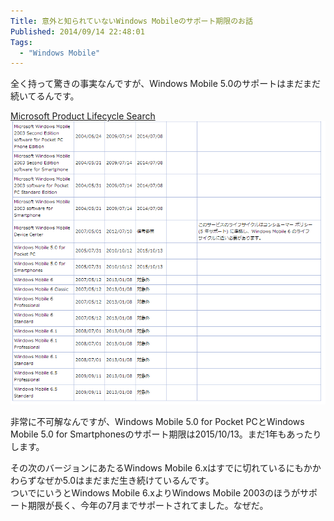 ```yaml
---
Title: 意外と知られていないWindows Mobileのサポート期限のお話
Published: 2014/09/14 22:48:01
Tags:
  - "Windows Mobile"
---
```

<?# OEmbed "https://twitter.com/tmyt/status/511148007664783360" /?>

全く持って驚きの事実なんですが、Windows Mobile 5.0のサポートはまだまだ続いてるんです。

[Microsoft Product Lifecycle Search](http://support.microsoft.com/lifecycle/search/default.aspx?sort=PN&alpha=windows+mobile&Filter=FilterNO)
![](20140914224540.png) 

非常に不可解なんですが、Windows Mobile 5.0 for Pocket PCとWindows Mobile 5.0 for Smartphonesのサポート期限は2015/10/13。まだ1年もあったりします。

その次のバージョンにあたるWindows Mobile 6.xはすでに切れているにもかかわらずなぜか5.0はまだまだ生き続けているんです。  
ついでにいうとWindows Mobile 6.xよりWindows Mobile 2003のほうがサポート期限が長く、今年の7月までサポートされてました。なぜだ。
